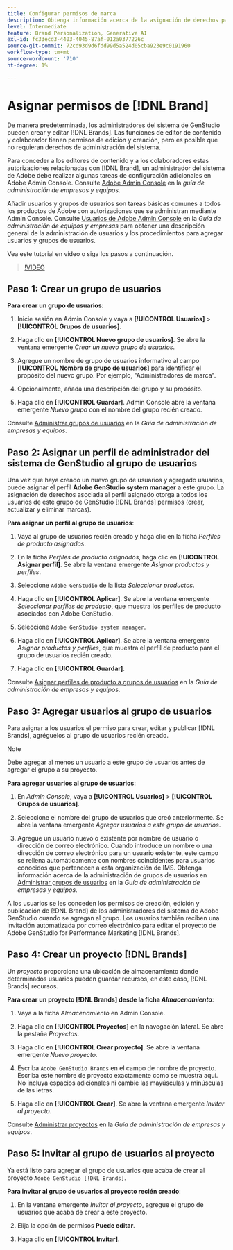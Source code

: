 ```yaml
---
title: Configurar permisos de marca
description: Obtenga información acerca de la asignación de derechos para creadores y editores de GenStudio for Performance Marketing [!DNL Brand] s.
level: Intermediate
feature: Brand Personalization, Generative AI
exl-id: fc33ecd3-4403-4045-87af-012a0377226c
source-git-commit: 72cd93d9d6fdd99d5a524d05cba923e9c0191960
workflow-type: tm+mt
source-wordcount: '710'
ht-degree: 1%

---
```


# Asignar permisos de [!DNL Brand]

De manera predeterminada, los administradores del sistema de GenStudio pueden crear y editar [!DNL Brands]. Las funciones de editor de contenido y colaborador tienen permisos de edición y creación, pero es posible que no requieran derechos de administración del sistema.

Para conceder a los editores de contenido y a los colaboradores estas autorizaciones relacionadas con [!DNL Brand], un administrador del sistema de Adobe debe realizar algunas tareas de configuración adicionales en Adobe Admin Console. Consulte [Adobe Admin Console](https://helpx.adobe.com/es/enterprise/using/admin-console.html#Overview) en la _guía de administración de empresas y equipos_.

Añadir usuarios y grupos de usuarios son tareas básicas comunes a todos los productos de Adobe con autorizaciones que se administran mediante Admin Console. Consulte [Usuarios de Adobe Admin Console](https://helpx.adobe.com/es/enterprise/using/users.html) en la _Guía de administración de equipos y empresas_ para obtener una descripción general de la administración de usuarios y los procedimientos para agregar usuarios y grupos de usuarios.

Vea este tutorial en vídeo o siga los pasos a continuación.

>[!VIDEO](https://video.tv.adobe.com/v/3474996?learn=on&enablevpops)

## Paso 1: Crear un grupo de usuarios

**Para crear un grupo de usuarios**:

1. Inicie sesión en Admin Console y vaya a **[!UICONTROL Usuarios]** > **[!UICONTROL Grupos de usuarios]**.

1. Haga clic en **[!UICONTROL Nuevo grupo de usuarios]**. Se abre la ventana emergente _Crear un nuevo grupo de usuarios_.

1. Agregue un nombre de grupo de usuarios informativo al campo **[!UICONTROL Nombre de grupo de usuarios]** para identificar el propósito del nuevo grupo. Por ejemplo, &quot;Administradores de marca&quot;.

1. Opcionalmente, añada una descripción del grupo y su propósito.

1. Haga clic en **[!UICONTROL Guardar]**. Admin Console abre la ventana emergente _Nuevo grupo_ con el nombre del grupo recién creado.

Consulte [Administrar grupos de usuarios](https://helpx.adobe.com/es/enterprise/using/user-groups.html) en la _Guía de administración de empresas y equipos_.

## Paso 2: Asignar un perfil de administrador del sistema de GenStudio al grupo de usuarios

Una vez que haya creado un nuevo grupo de usuarios y agregado usuarios, puede asignar el perfil **Adobe GenStudio system manager** a este grupo. La asignación de derechos asociada al perfil asignado otorga a todos los usuarios de este grupo de GenStudio [!DNL Brands] permisos (crear, actualizar y eliminar marcas).

**Para asignar un perfil al grupo de usuarios**:

1. Vaya al grupo de usuarios recién creado y haga clic en la ficha _Perfiles de producto asignados_.

1. En la ficha _Perfiles de producto asignados_, haga clic en **[!UICONTROL Asignar perfil]**. Se abre la ventana emergente _Asignar productos y perfiles_.

1. Seleccione `Adobe GenStudio` de la lista _Seleccionar productos_.

1. Haga clic en **[!UICONTROL Aplicar]**. Se abre la ventana emergente _Seleccionar perfiles de producto_, que muestra los perfiles de producto asociados con Adobe GenStudio.

1. Seleccione `Adobe GenStudio system manager`.

1. Haga clic en **[!UICONTROL Aplicar]**. Se abre la ventana emergente _Asignar productos y perfiles_, que muestra el perfil de producto para el grupo de usuarios recién creado.

1. Haga clic en **[!UICONTROL Guardar]**.

Consulte [Asignar perfiles de producto a grupos de usuarios](https://helpx.adobe.com/es/enterprise/using/user-groups.html) en la _Guía de administración de empresas y equipos_.

## Paso 3: Agregar usuarios al grupo de usuarios

Para asignar a los usuarios el permiso para crear, editar y publicar [!DNL Brands], agréguelos al grupo de usuarios recién creado.

>[!NOTE]
>
>Debe agregar al menos un usuario a este grupo de usuarios antes de agregar el grupo a su proyecto.

**Para agregar usuarios al grupo de usuarios**:

1. En _Admin Console_, vaya a **[!UICONTROL Usuarios]** > **[!UICONTROL Grupos de usuarios]**.

1. Seleccione el nombre del grupo de usuarios que creó anteriormente. Se abre la ventana emergente _Agregar usuarios a este grupo de usuarios_.

1. Agregue un usuario nuevo o existente por nombre de usuario o dirección de correo electrónico. Cuando introduce un nombre o una dirección de correo electrónico para un usuario existente, este campo se rellena automáticamente con nombres coincidentes para usuarios conocidos que pertenecen a esta organización de IMS. Obtenga información acerca de la administración de grupos de usuarios en [Administrar grupos de usuarios](https://helpx.adobe.com/es/enterprise/using/user-groups.html) en la _Guía de administración de empresas y equipos_.

A los usuarios se les conceden los permisos de creación, edición y publicación de [!DNL Brand] de los administradores del sistema de Adobe GenStudio cuando se agregan al grupo. Los usuarios también reciben una invitación automatizada por correo electrónico para editar el proyecto de Adobe GenStudio for Performance Marketing [!DNL Brands].

## Paso 4: Crear un proyecto [!DNL Brands]

Un _proyecto_ proporciona una ubicación de almacenamiento donde determinados usuarios pueden guardar recursos, en este caso, [!DNL Brands] recursos.

**Para crear un proyecto [!DNL Brands] desde la ficha _Almacenamiento_**:

1. Vaya a la ficha _Almacenamiento_ en Admin Console.

1. Haga clic en **[!UICONTROL Proyectos]** en la navegación lateral. Se abre la pestaña _Proyectos_.

1. Haga clic en **[!UICONTROL Crear proyecto]**. Se abre la ventana emergente _Nuevo proyecto_.

1. Escriba `Adobe GenStudio Brands` en el campo de nombre de proyecto. Escriba este nombre de proyecto exactamente como se muestra aquí. No incluya espacios adicionales ni cambie las mayúsculas y minúsculas de las letras.

1. Haga clic en **[!UICONTROL Crear]**. Se abre la ventana emergente _Invitar al proyecto_.

Consulte [Administrar proyectos](https://helpx.adobe.com/es/enterprise/using/projects-in-business-storage.html) en la _Guía de administración de empresas y equipos_.

## Paso 5: Invitar al grupo de usuarios al proyecto

Ya está listo para agregar el grupo de usuarios que acaba de crear al proyecto `Adobe GenStudio [!DNL Brands]`.

**Para invitar al grupo de usuarios al proyecto recién creado**:

1. En la ventana emergente _Invitar al proyecto_, agregue el grupo de usuarios que acaba de crear a este proyecto.

1. Elija la opción de permisos **Puede editar**.

1. Haga clic en **[!UICONTROL Invitar]**.
